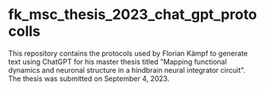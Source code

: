 # fk_msc_thesis_2023_chat_gpt_protocolls
This repository contains the protocols used by Florian Kämpf to generate text using ChatGPT for his master thesis titled "Mapping functional dynamics and neuronal structure in a hindbrain neural integrator circuit". The thesis was submitted on September 4, 2023.
